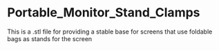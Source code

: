 # Portable_Monitor_Stand_Clamps
This is a .stl file for providing a stable base for screens that use foldable bags as stands for the screen
